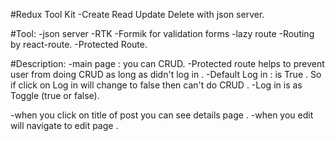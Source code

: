 #Redux Tool Kit -Create Read Update Delete with json server.

#Tool:
-json server
-RTK
-Formik for validation forms
-lazy route
-Routing by react-route.
-Protected Route.

#Description:
-main page : you can CRUD.
-Protected route helps to prevent user from doing CRUD as long as didn't log in .
-Default Log in : is True . So if click on Log in will change to false then can't do CRUD .
-Log in is as Toggle (true or false).

-when you click on title of post you can see details page .
-when you edit will navigate to edit page .

